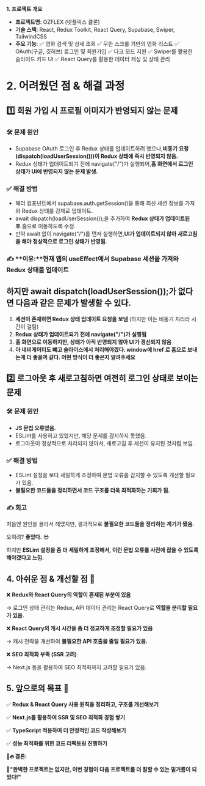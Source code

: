 **1. 프로젝트 개요**

- **프로젝트명**: OZFLEX (넷플릭스 클론)
- **기술 스택**: React, Redux Toolkit, React Query, Supabase, Swiper, TailwindCSS
- **주요 기능**:
✅ 영화 검색 및 상세 조회
✅ 무한 스크롤 기반의 영화 리스트
✅ OAuth(구글, 깃허브) 로그인 및 회원가입
✅ 다크 모드 지원
✅ Swiper를 활용한 슬라이드 카드 UI
✅ React Query를 활용한 데이터 캐싱 및 상태 관리

# 2. 어려웠던 점 & 해결 과정

## **1️⃣ 회원 가입 시 프로필 이미지가 반영되지 않는 문제**

### **🛠 문제 원인**

- Supabase OAuth 로그인 후 Redux 상태를 업데이트하려 했으나,**비동기 요청(dispatch(loadUserSession()))이 Redux 상태에 즉시 반영되지 않음.**
- Redux 상태가 업데이트되기 전에 navigate("/")가 실행되어,**홈 화면에서 로그인 상태가 UI에 반영되지 않는 문제 발생.**

### **✅ 해결 방법**

- 헤더 컴포넌트에서 supabase.auth.getSession()을 통해 최신 세션 정보를 가져와 Redux 상태를 강제로 업데이트.
- await dispatch(loadUserSession());을 추가하여 **Redux 상태가 업데이트된 후** 홈으로 이동하도록 수정.
- 만약 await 없이 navigate("/")를 먼저 실행하면,**UI가 업데이트되지 않아 새로고침을 해야 정상적으로 로그인 상태가 반영됨.**

### ✍ **이유:**현재 앱의 useEffect에서 Supabase 세션을 가져와 Redux 상태를 업데이트
## 하지만 await dispatch(loadUserSession());가 없다면 다음과 같은 문제가 발생할 수 있다.

1. **세션이 존재하면 Redux 상태 업데이트 요청을 보냄** (하지만 이는 비동기 처리라 시간이 걸림)
2. **Redux 상태가 업데이트되기 전에 navigate("/")가 실행됨**
3. **홈 화면으로 이동하지만, 상태가 아직 반영되지 않아 UI가 갱신되지 않음**
4. **아 네비게이터도 뺴고 슬라이스에서 처리해야겠다. window에 href 로 홈으로 보내는게 더 좋을꺼 같다. 어떤 방식이 더 좋은지 알려주세요**

## **2️⃣ 로그아웃 후 새로고침하면 여전히 로그인 상태로 보이는 문제**

### **🛠 문제 원인**

- **JS 문법 오류였음.**
- ESLint를 사용하고 있었지만, 해당 문제를 감지하지 못했음.
- 로그아웃이 정상적으로 처리되지 않아서, 새로고침 후 세션이 유지된 것처럼 보임.

### **✅ 해결 방법**

- ESLint 설정을 보다 세밀하게 조정하여 문법 오류를 감지할 수 있도록 개선할 필요가 있음.
- **불필요한 코드들을 정리하면서 코드 구조를 더욱 최적화하는 기회가 됨.**

### **✍ 회고**

처음엔 원인을 몰라서 헤맸지만, 결과적으로 **불필요한 코드들을 정리하는 계기가 됐음.**

오히려? **좋았다.** 😎

하지만 **ESLint 설정을 좀 더 세밀하게 조정해서, 이런 문법 오류를 사전에 잡을 수 있도록 해야겠다고 느낌.**

## **4. 아쉬운 점 & 개선할 점 🤔**

❌ **Redux와 React Query의 역할이 혼재된 부분이 있음**

→ 로그인 상태 관리는 Redux, API 데이터 관리는 React Query로 **역할을 분리할 필요가 있음.**

❌ **React Query의 캐시 시간을 좀 더 정교하게 조정할 필요가 있음**

→ 캐시 전략을 개선하여 **불필요한 API 호출을 줄일 필요가 있음.**

❌ **SEO 최적화 부족 (SSR 고려)**

→ Next.js 등을 활용하여 SEO 최적화까지 고려할 필요가 있음.

## **5. 앞으로의 목표 🚀**

✅ **Redux & React Query 사용 원칙을 정리하고, 구조를 개선해보기**

✅ **Next.js를 활용하여 SSR 및 SEO 최적화 경험 쌓기**

✅ **TypeScript 적용하여 더 안정적인 코드 작성해보기**

✅ **성능 최적화를 위한 코드 리팩토링 진행하기**

📌**🔥 결론:**

🚀**"완벽한 프로젝트는 없지만, 이번 경험이 다음 프로젝트를 더 잘할 수 있는 밑거름이 되었다!"**
